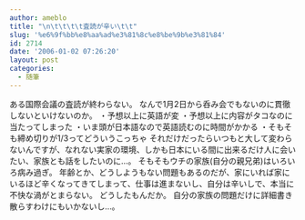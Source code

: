 ```yaml
---
author: ameblo
title: "\n\t\t\t\t査読が辛い\t\t"
slug: '%e6%9f%bb%e8%aa%ad%e3%81%8c%e8%be%9b%e3%81%84'
id: 2714
date: '2006-01-02 07:26:20'
layout: post
categories:
  - 随筆
---
```


ある国際会議の査読が終わらない。 なんで1月2日から呑み会でもないのに貫徹しないといけないのか。 ・予想以上に英語が変 ・予想以上に内容がタコなのに当たってしまった ・いま頭が日本語なので英語読むのに時間がかかる ・そもそも締め切りが1/3ってどういうこっちゃ それだけだったらいつもと大して変わらないんですが、なれない実家の環境、しかも日本にいる間に出来るだけ人に会いたい、家族とも話をしたいのに…。 そもそもウチの家族(自分の親兄弟)はいろいろ病み過ぎ。 年齢とか、どうしようもない問題もあるのだが、家にいれば家にいるほど辛くなってきてしまって、仕事は進まないし、自分は辛いしで、本当に不快な渦がとまらない。 どうしたもんだか。 自分の家族の問題だけに詳細書き散らすわけにもいかないし…。